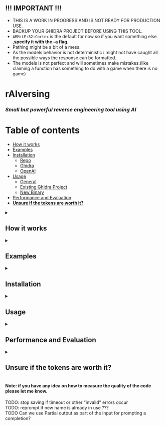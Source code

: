## !!! IMPORTANT !!!
* THIS IS A WORK IN PROGRESS AND IS NOT READY FOR PRODUCTION USE.
* BACKUP YOUR GHIDRA PROJECT BEFORE USING THIS TOOL.
* ``ARM:LE:32:Cortex`` is the default for now so if you want something else ,**specify it with the -a flag.**
* Pathing might be a bit of a mess.
* As the models behavior is not deterministic i might not have caught all the possible ways the response can be formatted.
* The models is not perfect and will sometimes make mistakes.(like claiming a function has something to do with a game when there is no game)


# **rAIversing**

### *Small but powerful reverse engineering tool using AI*

Table of contents
=================
<!-- TOC -->

* [How it works](#how-it-works)
* [Examples](#examples)
* [Installation](#installation)
  * [Repo](#repo)
  * [Ghidra](#ghidra)
  * [OpenAI](#openai)
* [Usage](#usage)
  * [General](#general)
  * [Existing Ghidra Project](#using-an-existing-ghidra-project)
  * [New Binary](#starting-from-a-binary)
* [Performance and Evaluation](#performance-and-evaluation)
* [**Unsure if the tokens are worth it?**](#unsure-if-the-tokens-are-worth-it)

<!-- TOC -->




<details>

<summary>

## How it works

</summary>

 * This tool uses ghidra scripts to extract the decompiled C code from either an existing project or a new binary.  
 The extracted code is then used as input for an AI model to improve the code AKA reverse engineering.  
 >Currently GPT3.5-turbo is used but other models can be used by implementing `AiModuleInterface`and supplying it in rAIversing.py   
 
 * The Magic happens by starting with the lowest layers of functions (The ones that do not call sub-functions) and then working our way up.  
 This way whenever we send the model a function to improve it will already have the context of its sub-functions.    
 * **This we call Context-Propagation.**  
    Context-Propagation is a key feature of this tool and is what makes it so powerful as it allows us to give the model the needed context without actually having to send it the whole program.  
 
 * After all functions in a layer have been improved the next layer is processed and so on until all functions have been improved (or skipped due to their size). 
 * As our prompt not only returns the improved Code but also a dictionary of renamings we use this to import the gained insights back into the ghidra project. 
 This includes function, variable and parameter names.  

</details>

<details>

<summary>

## Examples

</summary>

 * **Use your own ghidra installation, a custom key file location and an already existing project:**  
   ``python3 rAIversing.py -a ~/api.txt -g ~/ghidra_10.2.2_PUBLIC/support/analyzeHeadless ghidra -p ~/ghidra_project_directory -b my_binary -n ghidra_project_name``
 
 
 * **The previous example but the project directory, project and the binary have all the same name:**  
   ``python3 rAIversing.py -a ~/api.txt -g ~/ghidra_10.2.2_PUBLIC/support/analyzeHeadless ghidra -p ~/binary_i_found_in_the_parking_lot``  
 
  
 * **Start a new project from a binary after you followed the installation guide (api_key and ghidra):**  
   ``python3 rAIversing.py binary -p ~/binary_i_found_on_the_internet`` (being `ARM:LE:32:Cortex`)  
 
 
 * **The previous example but with a [custom processor ID](https://static.grumpycoder.net/pixel/support/analyzeHeadlessREADME.html#processor):**  
   ``python3 rAIversing.py binary -p ~/binary_i_found_in_the_mail -a x86:LE:64:default``
 
 
 * **The previous example but the results should go into an already existing Ghidra Project :**  
   ``python3 rAIversing.py binary -p ~/binary_i_found_in_the_mail -a x86:LE:64:default -o ~/projects/ghidra_projects -n WildBinariesInTallGrass``

  
 * **Start a binary in /testing/binaries/p2im after you run the setup.py and followed the installation guide:**    
   ``python3 rAIversing.py binary -p p2im/Heat_Press``  (they are all ``ARM:LE:32:Cortex``)  

 
 * **Continue a session started with the previous command:**  
   ``python3 rAIversing.py binary -p p2im/Heat_Press``


 * **Do a Dry-Run to check how many tokens the model would use approximately:**  
   ``python3 rAIversing.py binary -p ~/binary_i_found_in_the_mail -d``

</details>

<details>

<summary>

## Installation

</summary>

### Repo
* clone the repo
### Ghidra
##### (or use the --ghidra_path flag to specify a custom path to the analyzeHeadless binary)
* download the latest version of ghidra
 
* extract the `ghidra_xxx_PUBLIC` folder to `/rAIversing/modules/ghidra`

   * should look like this: `~/rAIversing/modules/ghidra/ghidra_xxx_PUBLIC/`
 
* if it is not ghidra_10.2.2_PUBLIC

  * set the GHIDRA_INSTALL_DIR var in `~/rAIversing/modules/rAIversing/pathing/__init__.py` to `ghidra_xxx_PUBLIC` (replace `ghidra_10.2.2_PUBLIC` with `ghidra_xxx_PUBLIC`)
### OpenAI
 * create api_key file `modules/rAIversing/AI_modules/openAI_core/api_key.txt`

 * add your openAI api key to the file (sk-...)
 
 OR (**DEPRECATED** as it might cause your openAI account to be banned)

 * create access_token file `modules/rAIversing/AI_modules/openAI_core/access_token.txt`
 
 * add your openAI access token to the file [chat.openai.com/api/auth/session](https://chat.openai.com/api/auth/session)

</details>


<details>

<summary>

## Usage

</summary>

>#### General
>``` 
>usage: rAIversing [-h] [--testbench] [--evaluation] [-a API_KEY_PATH] [-t ACCESS_TOKEN_PATH] [-g GHIDRA_PATH] [-m MAX_TOKEN] {ghidra,new} ...
>
>Reverse engineering tool using AI
>
>positional arguments:
>   {ghidra,binary}
>sub-command                  help
>   ghidra                    Run rAIversing on a ghidra project
>   binary                    Run rAIversing on a new binary or continue a previous session
>
>optional arguments:
>   -h, --help                show this help message and exit
>   --testbench               Run testbench
>   --evaluation              Run evaluation
>   --access_token_path       Custom OpenAI access token path (deprecated)
>   -a, --api_key_path        Custom OpenAI API key path (preferred)
>   -g, --ghidra_path         /path/to/custom/ghidra/support/analyzeHeadless
>   -m, --max_token           Maximum number of tokens before function is skipped (size of function)
>   -t, --threads             Number of parallel requests to the AI (default: 1)
>   -d, --dry                 Dry run to calculate how many tokens will be used
>```
>#### Using an existing ghidra project
>```
>usage: rAIversing.py ghidra [-h] -p PATH [-b BINARY_NAME] [-n PROJECT_NAME]
>
>optional arguments:
>   -h, --help                show this help message and exit
>   -p, --path                /path/to/directory/containing/project.rep/
>   -b, --binary_name         name of the used binary
>   -n, --project_name        Project Name as entered in Ghidra
>```
>
>#### Starting from a binary
>``` 
>usage: rAIversing binary [-h] -p PATH [-a ARCH] [-n PROJECT_NAME] [-o OUTPUT_PATH]
>
>optional arguments:
>   -h, --help                show this help message and exit
>   -p, --path                Location of the binary file either absolute or relative to ~/rAIversing/testing/samples/binaries
>   -a, --arch                Processor ID as defined in Ghidra (e.g. x86:LE:64:default)
>   -o, --output_path         Output path for the project aka ~/projects/my_binary
>   -n, --project_name        Project Name for the Ghidra Project (defaults to the binary name)
>```

</details>


<details>

<summary>

## Performance and Evaluation
    
</summary>

</details>


<details>

<summary>

## **Unsure if the tokens are worth it?**

</summary>

There are examples in [examples](/examples) of 3 binaries used for testing containing:
* An archived ghidra project of the binary after rAIversing.
* Json file containing the internal project storage of this tool.
* Json file containing a comparison of the actual and the reversed function names.
* C files containing the decompiled code of the binary before and after rAIversing.

You can just use the archived ghidra project to see the results of rAIversing to get a feeling for how much it can improve the code.
</details>

#### **Note:** if you have any idea on how to measure the quality of the code please let me know.


TODO: stop saving if timeout or other "invalid" errors occur  
TODO: reprompt if new name is already in use ???  
TODO Can we use Partial output as part of the input for prompting a completion?  
